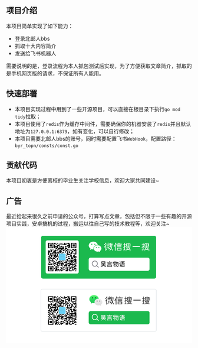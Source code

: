 ## 项目介绍
本项目简单实现了如下能力： 
- 登录北邮人bbs
- 抓取十大内容简介
- 发送给飞书机器人

需要说明的是，登录流程为本人抓包测试后实现，为了方便获取文章简介，抓取的是手机网页版的请求，不保证所有人能用。

## 快速部署

- 本项目实现过程中用到了一些开源项目，可以直接在根目录下执行`go mod tidy`拉取；
- 本项目使用了`redis`作为缓存中间件，需要确保你的机器安装了`redis`并且默认地址为`127.0.0.1:6379`，如有变化，可以自行修改；
- 本项目需要北邮人bbs的账号，同时需要配置飞书`WebHook`，配置路径：
  `byr_topn/consts/const.go`

## 贡献代码

本项目初衷是方便离校的毕业生关注学校信息，欢迎大家共同建设~

## 广告

最近拾起来很久之前申请的公众号，打算写点文章，包括但不限于一些有趣的开源项目实践，安卓搞机的过程，搬运以往自己写的技术教程等，欢迎关注~
![](gzh.png)